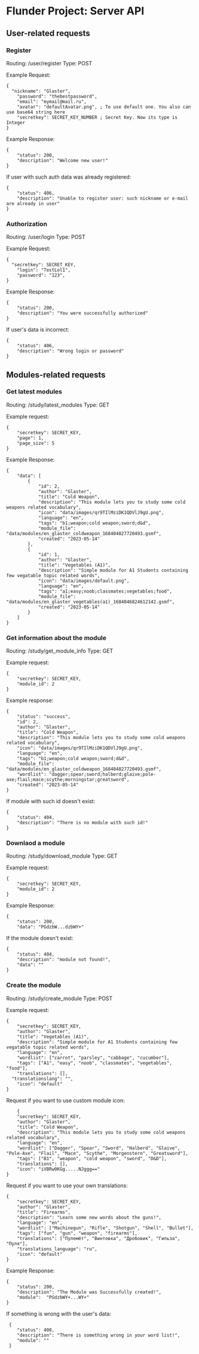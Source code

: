 # Flunder Project: Server API 

## User-related requests


### Register

Routing: /user/register
Type: POST


Example Request:

```
{
  "nickname": "Glaster",
	"password": "thebestpassword",
	"email": "mymail@mail.ru",
	"avatar": "defaultAvatar.png", ; To use default one. You also can use base64 string here
	"secretkey": SECRET_KEY_NUMBER ; Secret Key. Now its type is Integer
}
```

Example Response:

```
{
	"status": 200,
	"description": "Welcome new user!"
}
```

If user with such auth data was already registered: 

```
{
	"status": 406,
	"description": "Unable to register user: such nickname or e-mail are already in user"
}
```


### Authorization

Routing: /user/login 
Type: POST

Example Request:
```
{
  "secretkey": SECRET_KEY, 
	"login": "TestLol1", 
	"password": "123",
}
```

Example Response: 

```
{
	"status": 200,
	"description": "You were successfully authorized"
}
```

If user's data is incorrect: 

```
{
	"status": 406,
	"description": "Wrong login or password"
}
```

## Modules-related requests

### Get latest modules

Routing: /study/latest_modules
Type: GET

Example request:

```
{
	"secretkey": SECRET_KEY,
	"page": 1,
	"page_size": 5
}
```

Example Response: 

```
{
	"data": [
		{
			"id": 2,
			"author": "Glaster",
			"title": "Cold Weapon",
			"description": "This module lets you to study some cold weapons related vocabulary",
			"icon": "data/images/qr9TIlMziDK1QDVlJ9gU.png",
			"language": "en",
			"tags": "b1;weapon;cold weapon;sword;d&d",
			"module_file": "data/modules/en_glaster_coldweapon_168404827720493.gsmf",
			"created": "2023-05-14"
		},
		{
			"id": 1,
			"author": "Glaster",
			"title": "Vegetables (A1)",
			"description": "Simple module for A1 Students containing few vegatable topic related words",
			"icon": "data/images/default.png",
			"language": "en",
			"tags": "a1;easy;noob;classmates;vegetables;food",
			"module_file": "data/modules/en_glaster_vegetables(a1)_1684046824612142.gsmf",
			"created": "2023-05-14"
		}
	]
}
```

### Get information about the module

Routing: /study/get_module_info
Type: GET

Example request:

```
{
	"secretkey": SECRET_KEY,
	"module_id": 2
}
```

Example response: 

```
{
	"status": "success",
	"id": 2,
	"author": "Glaster",
	"title": "Cold Weapon",
	"description": "This module lets you to study some cold weapons related vocabulary",
	"icon": "data/images/qr9TIlMziDK1QDVlJ9gU.png",
	"language": "en",
	"tags": "b1;weapon;cold weapon;sword;d&d",
	"module_file": "data/modules/en_glaster_coldweapon_168404827720493.gsmf",
	"wordlist": "dagger;spear;sword;halberd;glaive;pole-axe;flail;mace;scythe;morningstar;greatsword",
	"created": "2023-05-14"
}
```

If module with such id doesn't exist:

```
{
	"status": 404,
	"description": "There is no module with such id!"
}
```


### Downlaod a module

Routing: /study/download_module
Type: GET

Example request:

```
{
	"secretkey": SECRET_KEY,
	"module_id": 2
}
```

Example Response:

```
{
	"status": 200,
	"data": "PGdzbW...dzbWY+"
```

If the module doesn't exist: 

```
{
	"status": 404,
	"description": "module not found!",
	"data": ""
}
```

### Create the module

Routing: /study/create_module
Type: POST

Example request:

```
{
	"secretkey": SECRET_KEY,
	"author": "Glaster",
	"title": "Vegetables (A1)",
	"description": "Simple module for A1 Students containing few vegatable topic related words",
	"language": "en",
	"wordlist": ["carrot", "parsley", "cabbage", "cucumber"],
	"tags": ["A1", "easy", "noob", "classmates", "vegetables", "food"],
	"translations": [],
  "translationslang": "",
	"icon": "default"
}
```
Request if you want to use custom module icon: 

```
	{
	"secretkey": SECRET_KEY,
	"author": "Glaster",
	"title": "Cold Weapon",
	"description": "This module lets you to study some cold weapons related vocabulary",
	"language": "en",
	"wordlist": ["Dagger", "Spear", "Sword", "Halberd", "Glaive", "Pole-Axe", "Flail", "Mace", "Scythe", "Morgenstern", "Greatsword"],
	"tags": ["B1", "weapon", "cold weapon", "sword", "D&D"],
	"translations": [],
	"icon": "iVBRw0KGg.....NJggg=="
}
```

Request if you want to use your own translations: 

```
{
	"secretkey": SECRET_KEY,
	"author": "Glaster",
	"title": "Firearms",
	"description": "Learn some new words about the guns!",
	"language": "en",
	"wordlist": ["Machinegun", "Rifle", "Shotgun", "Shell", "Bullet"],
	"tags": ["fun", "gun", "weapon", "firearms"],
	"translations": ["Пулемёт", "Винтовка", "Дробовик", "Гильза", "Пуля"],
	"translations_language": "ru",
	"icon": "default"
}

```


Example Response:

```
{
	"status": 200,
	"description": "The Module was Successfully created!",
	"module":  "PGdzbWY+...WY+"
}
```

If something is wrong with the user's data:

```
 {
    "status": 408,
    "description": "There is something wrong in your word list!",
    "module": ""
 }
```




